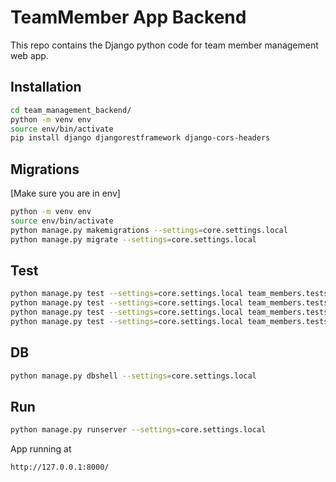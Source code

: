 # TeamMember App Backend

This repo contains the Django python code for team member management web app.

## Installation

```bash
cd team_management_backend/
python -m venv env
source env/bin/activate
pip install django djangorestframework django-cors-headers
```

## Migrations 
[Make sure you are in env]

```bash
python -m venv env
source env/bin/activate
python manage.py makemigrations --settings=core.settings.local
python manage.py migrate --settings=core.settings.local
```


## Test

```bash
python manage.py test --settings=core.settings.local team_members.tests.test_views
python manage.py test --settings=core.settings.local team_members.tests.test_models
python manage.py test --settings=core.settings.local team_members.tests.test_serializers
python manage.py test --settings=core.settings.local team_members.tests.test_integration
```

## DB

```bash
python manage.py dbshell --settings=core.settings.local
```

## Run

```bash
python manage.py runserver --settings=core.settings.local
```

App running at

```bash
http://127.0.0.1:8000/
```

